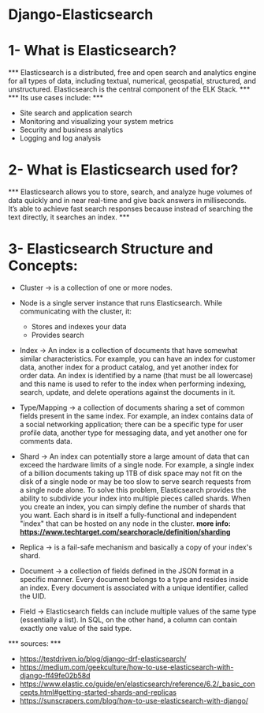 # Django-Elasticsearch

# 1- What is Elasticsearch?
*** Elasticsearch is a distributed, free and open search and analytics engine for all types of data, including textual, numerical, geospatial, structured, and unstructured. Elasticsearch is the central component of the ELK Stack. ***
*** Its use cases include: ***
- Site search and application search
- Monitoring and visualizing your system metrics
- Security and business analytics
- Logging and log analysis

# 2- What is Elasticsearch used for?
*** Elasticsearch allows you to store, search, and analyze huge volumes of data quickly and in near real-time and give back answers in milliseconds. It’s able to achieve fast search responses because instead of searching the text directly, it searches an index. ***

# 3- Elasticsearch Structure and Concepts:
- Cluster -> is a collection of one or more nodes.
- Node is a single server instance that runs Elasticsearch. While communicating with the cluster, it:
    - Stores and indexes your data
    - Provides search

- Index -> An index is a collection of documents that have somewhat similar characteristics. For example, you can have an index for customer data, another index for a product catalog, and yet another index for order data. An index is identified by a name (that must be all lowercase) and this name is used to refer to the index when performing indexing, search, update, and delete operations against the documents in it.

- Type/Mapping -> a collection of documents sharing a set of common fields present in the same index. For example, an index contains data of a social networking application; there can be a specific type for user profile data, another type for messaging data, and yet another one for comments data.

- Shard -> An index can potentially store a large amount of data that can exceed the hardware limits of a single node. For example, a single index of a billion documents taking up 1TB of disk space may not fit on the disk of a single node or may be too slow to serve search requests from a single node alone. To solve this problem, Elasticsearch provides the ability to subdivide your index into multiple pieces called shards. When you create an index, you can simply define the number of shards that you want. Each shard is in itself a fully-functional and independent "index" that can be hosted on any node in the cluster.
**more info: https://www.techtarget.com/searchoracle/definition/sharding**

- Replica -> is a fail-safe mechanism and basically a copy of your index's shard.

- Document -> a collection of fields defined in the JSON format in a specific manner. Every document belongs to a type and resides inside an index. Every document is associated with a unique identifier, called the UID.

- Field -> Elasticsearch fields can include multiple values of the same type (essentially a list). In SQL, on the other hand, a column can contain exactly one value of the said type.



*** sources: ***
- https://testdriven.io/blog/django-drf-elasticsearch/
- https://medium.com/geekculture/how-to-use-elasticsearch-with-django-ff49fe02b58d
- https://www.elastic.co/guide/en/elasticsearch/reference/6.2/_basic_concepts.html#getting-started-shards-and-replicas
- https://sunscrapers.com/blog/how-to-use-elasticsearch-with-django/
